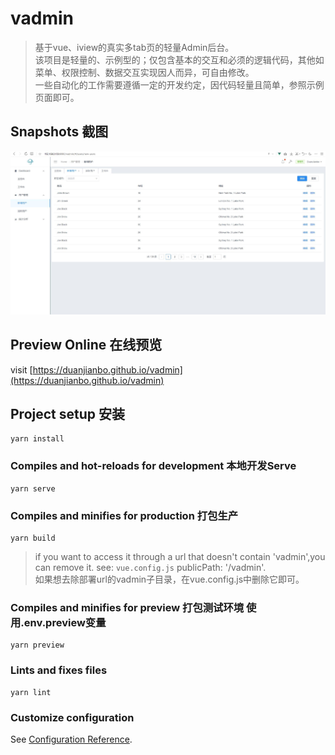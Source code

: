 # vadmin
> 基于vue、iview的真实多tab页的轻量Admin后台。  
> 该项目是轻量的、示例型的；仅包含基本的交互和必须的逻辑代码，其他如菜单、权限控制、数据交互实现因人而异，可自由修改。  
> 一些自动化的工作需要遵循一定的开发约定，因代码轻量且简单，参照示例页面即可。

## Snapshots 截图
![](snapshots/1.jpg)

## Preview Online 在线预览
visit [https://duanjianbo.github.io/vadmin](https://duanjianbo.github.io/vadmin)

## Project setup 安装
```
yarn install
```

### Compiles and hot-reloads for development 本地开发Serve
```
yarn serve
```

### Compiles and minifies for production 打包生产
```
yarn build
```
> if you want to access it through a url that doesn't contain 'vadmin',you can remove it. see: `vue.config.js`  publicPath: '/vadmin'.  
如果想去除部署url的vadmin子目录，在vue.config.js中删除它即可。

### Compiles and minifies for preview 打包测试环境 使用.env.preview变量
```
yarn preview
```

### Lints and fixes files
```
yarn lint
```

### Customize configuration
See [Configuration Reference](https://cli.vuejs.org/config/).
